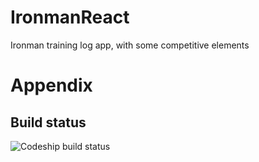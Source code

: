 # IronmanReact
Ironman training log app, with some competitive elements

# Appendix

## Build status

![Codeship build status](https://codeship.com/projects/b29095e0-0404-0134-8153-06dd406ffa5b/status?branch=master)

